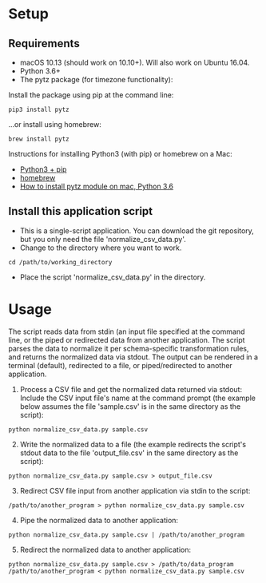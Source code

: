 
# Setup
## Requirements
* macOS 10.13 (should work on 10.10+). Will also work on Ubuntu 16.04.
* Python 3.6+
* The pytz package (for timezone functionality):

Install the package using pip at the command line:
```
pip3 install pytz
```

...or install using homebrew:
```
brew install pytz
```

Instructions for installing Python3 (with pip) or homebrew on a Mac: 
* [Python3 + pip](https://itsevans.com/install-pip-osx/)
* [homebrew](https://brew.sh/)
* [How to install pytz module on mac, Python 3.6](https://teamtreehouse.com/community/how-to-install-pytz-module-on-mac-python-36)

## Install this application script
* This is a single-script application. You can download the git repository, but you only need the file 'normalize_csv_data.py'.
* Change to the directory where you want to work.
```
cd /path/to/working_directory
```
* Place the script 'normalize_csv_data.py' in the directory.

# Usage
The script reads data from stdin (an input file specified at the command line, or the piped or redirected data from another application. The script parses the data to normalize it per schema-specific transformation rules, and returns the normalized data via stdout. The output can be rendered in a terminal (default), redirected to a file, or piped/redirected to another application.

1. Process a CSV file and get the normalized data returned via stdout:
Include the CSV input file's name at the command prompt (the example below assumes the file 'sample.csv' is in the same directory as the script):

```
python normalize_csv_data.py sample.csv
```

2. Write the normalized data to a file (the example redirects the script's stdout data to the file 'output_file.csv' in the same directory as the script):

```
python normalize_csv_data.py sample.csv > output_file.csv
```

3. Redirect CSV file input from another application via stdin to the script:

```
/path/to/another_program > python normalize_csv_data.py sample.csv
```

4. Pipe the normalized data to another application:

```
python normalize_csv_data.py sample.csv | /path/to/another_program
```

5. Redirect the normalized data to another application:

```
python normalize_csv_data.py sample.csv > /path/to/data_program
/path/to/another_program < python normalize_csv_data.py sample.csv
```
